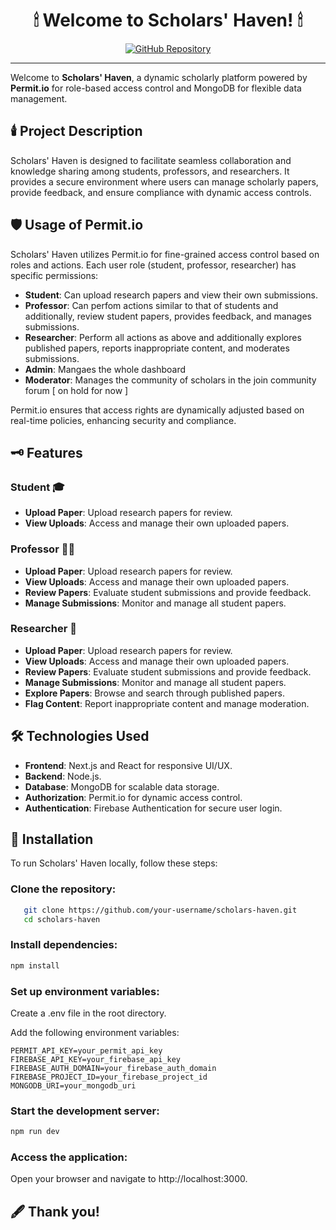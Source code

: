 <h1 align="center"> 🕯 Welcome to Scholars' Haven! 🕯</h1>

<p align="center">
  <a href="https://github.com/your-username/scholars-haven">
    <img src="https://img.shields.io/badge/GitHub-View_on_GitHub-blue?logo=github&style=flat-square" alt="GitHub Repository" />
  </a>
</p>

---

Welcome to **Scholars' Haven**, a dynamic scholarly platform powered by **Permit.io** for role-based access control and MongoDB for flexible data management.

## 🕯️ Project Description

Scholars' Haven is designed to facilitate seamless collaboration and knowledge sharing among students, professors, and researchers. It provides a secure environment where users can manage scholarly papers, provide feedback, and ensure compliance with dynamic access controls.

## 🛡️ Usage of Permit.io

Scholars' Haven utilizes Permit.io for fine-grained access control based on roles and actions. Each user role (student, professor, researcher) has specific permissions:

- **Student**: Can upload research papers and view their own submissions.
- **Professor**: Can perfom actions similar to that of students and additionally, review student papers, provides feedback, and manages submissions.
- **Researcher**: Perform all actions as above and additionally explores published papers, reports inappropriate content, and moderates submissions.
- **Admin**: Mangaes the whole dashboard
- **Moderator**: Manages the community of scholars in the join community forum [ on hold for now ]

Permit.io ensures that access rights are dynamically adjusted based on real-time policies, enhancing security and compliance.

## 🗝️ Features

### Student 🎓

- **Upload Paper**: Upload research papers for review.
- **View Uploads**: Access and manage their own uploaded papers.

### Professor 👨‍🏫

- **Upload Paper**: Upload research papers for review.
- **View Uploads**: Access and manage their own uploaded papers.
- **Review Papers**: Evaluate student submissions and provide feedback.
- **Manage Submissions**: Monitor and manage all student papers.

### Researcher 🔬

- **Upload Paper**: Upload research papers for review.
- **View Uploads**: Access and manage their own uploaded papers.
- **Review Papers**: Evaluate student submissions and provide feedback.
- **Manage Submissions**: Monitor and manage all student papers.
- **Explore Papers**: Browse and search through published papers.
- **Flag Content**: Report inappropriate content and manage moderation.

## 🛠️ Technologies Used

- **Frontend**: Next.js and React for responsive UI/UX.
- **Backend**: Node.js.
- **Database**: MongoDB for scalable data storage.
- **Authorization**: Permit.io for dynamic access control.
- **Authentication**: Firebase Authentication for secure user login.


## 📜 Installation

To run Scholars' Haven locally, follow these steps:

### Clone the repository:

```bash
   git clone https://github.com/your-username/scholars-haven.git
   cd scholars-haven
```

### Install dependencies:

```bash
npm install
```

### Set up environment variables:

Create a .env file in the root directory.

Add the following environment variables:
```
PERMIT_API_KEY=your_permit_api_key
FIREBASE_API_KEY=your_firebase_api_key
FIREBASE_AUTH_DOMAIN=your_firebase_auth_domain
FIREBASE_PROJECT_ID=your_firebase_project_id
MONGODB_URI=your_mongodb_uri
```

### Start the development server:

```bash
npm run dev
```

### Access the application:

Open your browser and navigate to http://localhost:3000.

## 🖋️ Thank you!

